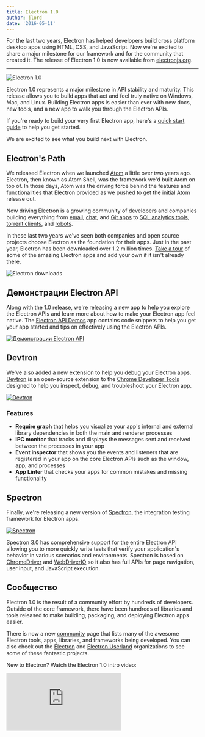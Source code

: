 ```yaml
---
title: Electron 1.0
author: jlord
date: '2016-05-11'
---
```


For the last two years, Electron has helped developers build cross platform desktop apps using HTML, CSS, and JavaScript. Now we're excited to share a major milestone for our framework and for the community that created it. The release of Electron 1.0 is now available from [electronjs.org](https://electronjs.org).

---

![Electron 1.0](https://cloud.githubusercontent.com/assets/378023/15007352/315f5eea-1213-11e6-984e-21f5dab31267.png)

Electron 1.0 represents a major milestone in API stability and maturity. This release allows you to build apps that act and feel truly native on Windows, Mac, and Linux. Building Electron apps is easier than ever with new docs, new tools, and a new app to walk you through the Electron APIs.

If you're ready to build your very first Electron app, here's a [quick start guide](https://electronjs.org/docs/tutorial/quick-start) to help you get started.

We are excited to see what you build next with Electron.

## Electron's Path

We released Electron when we launched [Atom](https://atom.io) a little over two years ago. Electron, then known as Atom Shell, was the framework we'd built Atom on top of. In those days, Atom was the driving force behind the features and functionalities that Electron provided as we pushed to get the initial Atom release out.

Now driving Electron is a growing community of developers and companies building everything from [email](https://nylas.com), [chat](https://slack.com), and [Git apps](https://www.gitkraken.com) to [SQL analytics tools](https://www.wagonhq.com), [torrent clients](https://webtorrent.io/desktop), and [robots](https://www.jibo.com).

In these last two years we've seen both companies and open source projects choose Electron as the foundation for their apps. Just in the past year, Electron has been downloaded over 1.2 million times. [Take a tour](https://electronjs.org/apps) of some of the amazing Electron apps and add your own if it isn't already there.

![Electron downloads](https://cloud.githubusercontent.com/assets/378023/15037731/af7e87e0-12d8-11e6-94e2-117c360d0ac9.png)

## Демонстрации Electron API

Along with the 1.0 release, we're releasing a new app to help you explore the Electron APIs and learn more about how to make your Electron app feel native. The [Electron API Demos](https://github.com/electron/electron-api-demos) app contains code snippets to help you get your app started and tips on effectively using the Electron APIs.

[![Демонстрации Electron API](https://cloud.githubusercontent.com/assets/378023/15138216/590acba4-16c9-11e6-863c-bdb0d3ef3eaa.png)](https://github.com/electron/electron-api-demos)

## Devtron

We've also added a new extension to help you debug your Electron apps. [Devtron](https://electronjs.org/devtron) is an open-source extension to the [Chrome Developer Tools](https://developer.chrome.com/devtools) designed to help you inspect, debug, and troubleshoot your Electron app.

[![Devtron](https://cloud.githubusercontent.com/assets/378023/15138217/590c8b06-16c9-11e6-8af6-ef96299e85bc.png)](https://electronjs.org/devtron)

### Features

  * **Require graph** that helps you visualize your app's internal and external library dependencies in both the main and renderer processes
  * **IPC monitor** that tracks and displays the messages sent and received between the processes in your app
  * **Event inspector** that shows you the events and listeners that are registered in your app on the core Electron APIs such as the window, app, and processes
  * **App Linter** that checks your apps for common mistakes and missing functionality

## Spectron

Finally, we're releasing a new version of [Spectron](https://electronjs.org/spectron), the integration testing framework for Electron apps.

[![Spectron](https://cloud.githubusercontent.com/assets/378023/15138218/590d50c2-16c9-11e6-9b54-2d73729fe189.png)](https://electronjs.org/spectron)

Spectron 3.0 has comprehensive support for the entire Electron API allowing you to more quickly write tests that verify your application's behavior in various scenarios and environments. Spectron is based on [ChromeDriver](https://sites.google.com/a/chromium.org/chromedriver) and [WebDriverIO](http://webdriver.io) so it also has full APIs for page navigation, user input, and JavaScript execution.

## Сообщество

Electron 1.0 is the result of a community effort by hundreds of developers. Outside of the core framework, there have been hundreds of libraries and tools released to make building, packaging, and deploying Electron apps easier.

There is now a new [community](https://electronjs.org/community) page that lists many of the awesome Electron tools, apps, libraries, and frameworks being developed. You can also check out the [Electron](https://github.com/electron) and [Electron Userland](https://github.com/electron-userland) organizations to see some of these fantastic projects.

New to Electron? Watch the Electron 1.0 intro video:

<div class="video"><iframe src="https://www.youtube.com/embed/8YP_nOCO-4Q?rel=0" frameborder="0" allowfullscreen></iframe></div>

